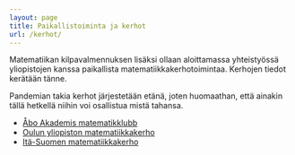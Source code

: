 ```yaml
---
layout: page
title: Paikallistoiminta ja kerhot
url: /kerhot/
---
```


Matematiikan kilpavalmennuksen lisäksi ollaan aloittamassa
yhteis­työssä yli­opistojen kanssa paikallista
matematiikka­kerho­toimintaa. Kerhojen tiedot kerätään tänne.

Pandemian takia kerhot järjestetään etänä, joten huomaathan, että
ainakin tällä hetkellä niihin voi osallistua mistä tahansa.

- <a href="abo/" lang="sv-FI" hreflang="sv-FI">Åbo Akademis matematikklubb</a>
- [Oulun yliopiston matematiikkakerho](oulu/)
- [Itä-Suomen matematiikkakerho](ita-suomi/)
